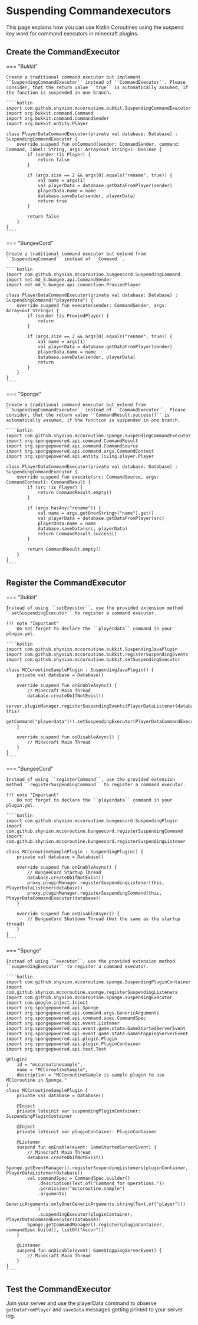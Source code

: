 # Suspending Commandexecutors

This page explains how you can use Kotlin Coroutines using the suspend key word for command executors in minecraft plugins.

## Create the CommandExecutor

=== "Bukkit"

    Create a traditional command executor but implement ``SuspendingCommandExecutor`` instead of ``CommandExecutor``. Please
    consider, that the return value ``true`` is automatically assumed, if the function is suspended in one branch.
    
    ````kotlin
    import com.github.shynixn.mccoroutine.bukkit.SuspendingCommandExecutor
    import org.bukkit.command.Command
    import org.bukkit.command.CommandSender
    import org.bukkit.entity.Player
    
    class PlayerDataCommandExecutor(private val database: Database) : SuspendingCommandExecutor {
        override suspend fun onCommand(sender: CommandSender, command: Command, label: String, args: Array<out String>): Boolean {
            if (sender !is Player) {
                return false
            }
    
            if (args.size == 2 && args[0].equals("rename", true)) {
                val name = args[1]
                val playerData = database.getDataFromPlayer(sender)
                playerData.name = name
                database.saveData(sender, playerData)
                return true
            }
    
            return false
        }
    }
    ````

=== "BungeeCord"

    Create a traditional command executor but extend from ``SuspendingCommand`` instead of ``Command``.

    ````kotlin
    import com.github.shynixn.mccoroutine.bungeecord.SuspendingCommand
    import net.md_5.bungee.api.CommandSender
    import net.md_5.bungee.api.connection.ProxiedPlayer
    
    class PlayerDataCommandExecutor(private val database: Database) : SuspendingCommand("playerdata") {
        override suspend fun execute(sender: CommandSender, args: Array<out String>) {
            if (sender !is ProxiedPlayer) {
                return
            }
    
            if (args.size == 2 && args[0].equals("rename", true)) {
                val name = args[1]
                val playerData = database.getDataFromPlayer(sender)
                playerData.name = name
                database.saveData(sender, playerData)
                return
            }
        }
    }
    ````

=== "Sponge"

    Create a traditional command executor but extend from ``SuspendingCommandExecutor`` instead of ``CommandExecutor``. Please
    consider, that the return value ``CommandResult.success()`` is automatically assumed, if the function is suspended in one branch.

    ````kotlin
    import com.github.shynixn.mccoroutine.sponge.SuspendingCommandExecutor
    import org.spongepowered.api.command.CommandResult
    import org.spongepowered.api.command.CommandSource
    import org.spongepowered.api.command.args.CommandContext
    import org.spongepowered.api.entity.living.player.Player
    
    class PlayerDataCommandExecutor(private val database: Database) : SuspendingCommandExecutor {
        override suspend fun execute(src: CommandSource, args: CommandContext): CommandResult {
            if (src !is Player) {
                return CommandResult.empty()
            }
    
            if (args.hasAny("rename")) {
                val name = args.getOne<String>("name").get()
                val playerData = database.getDataFromPlayer(src)
                playerData.name = name
                database.saveData(src, playerData)
                return CommandResult.success()
            }
    
            return CommandResult.empty()
        }
    }
    ````

## Register the CommandExecutor

=== "Bukkit"

    Instead of using ``setExecutor``, use the provided extension method ``setSuspendingExecutor`` to register a command executor.
    
    !!! note "Important"
        Do not forget to declare the ``playerdata`` command in your plugin.yml.
    
    ````kotlin
    import com.github.shynixn.mccoroutine.bukkit.SuspendingJavaPlugin
    import com.github.shynixn.mccoroutine.bukkit.registerSuspendingEvents
    import com.github.shynixn.mccoroutine.bukkit.setSuspendingExecutor
    
    class MCCoroutineSamplePlugin : SuspendingJavaPlugin() {
        private val database = Database()
    
        override suspend fun onEnableAsync() {
            // Minecraft Main Thread
            database.createDbIfNotExist()
            server.pluginManager.registerSuspendingEvents(PlayerDataListener(database), this)
            getCommand("playerdata")!!.setSuspendingExecutor(PlayerDataCommandExecutor(database))
        }
    
        override suspend fun onDisableAsync() {
            // Minecraft Main Thread
        }
    }
    ````

=== "BungeeCord"

    Instead of using ``registerCommand``, use the provided extension method ``registerSuspendingCommand`` to register a command executor.

    !!! note "Important"
        Do not forget to declare the ``playerdata`` command in your plugin.yml.

    ````kotlin
    import com.github.shynixn.mccoroutine.bungeecord.SuspendingPlugin
    import com.github.shynixn.mccoroutine.bungeecord.registerSuspendingCommand
    import com.github.shynixn.mccoroutine.bungeecord.registerSuspendingListener
    
    class MCCoroutineSamplePlugin : SuspendingPlugin() {
        private val database = Database()
    
        override suspend fun onEnableAsync() {
            // BungeeCord Startup Thread
            database.createDbIfNotExist()
            proxy.pluginManager.registerSuspendingListener(this, PlayerDataListener(database))
            proxy.pluginManager.registerSuspendingCommand(this, PlayerDataCommandExecutor(database))
        }
    
        override suspend fun onDisableAsync() {
            // BungeeCord Shutdown Thread (Not the same as the startup thread)
        }
    }
    ````

=== "Sponge"

    Instead of using ``executor``, use the provided extension method ``suspendingExecutor`` to register a command executor.

    ````kotlin
    import com.github.shynixn.mccoroutine.sponge.SuspendingPluginContainer
    import com.github.shynixn.mccoroutine.sponge.registerSuspendingListeners
    import com.github.shynixn.mccoroutine.sponge.suspendingExecutor
    import com.google.inject.Inject
    import org.spongepowered.api.Sponge
    import org.spongepowered.api.command.args.GenericArguments
    import org.spongepowered.api.command.spec.CommandSpec
    import org.spongepowered.api.event.Listener
    import org.spongepowered.api.event.game.state.GameStartedServerEvent
    import org.spongepowered.api.event.game.state.GameStoppingServerEvent
    import org.spongepowered.api.plugin.Plugin
    import org.spongepowered.api.plugin.PluginContainer
    import org.spongepowered.api.text.Text
    
    @Plugin(
        id = "mccoroutinesample",
        name = "MCCoroutineSample",
        description = "MCCoroutineSample is sample plugin to use MCCoroutine in Sponge."
    )
    class MCCoroutineSamplePlugin {
        private val database = Database()
    
        @Inject
        private lateinit var suspendingPluginContainer: SuspendingPluginContainer
    
        @Inject
        private lateinit var pluginContainer: PluginContainer
    
        @Listener
        suspend fun onEnable(event: GameStartedServerEvent) {
            // Minecraft Main Thread
            database.createDbIfNotExist()
            Sponge.getEventManager().registerSuspendingListeners(pluginContainer, PlayerDataListener(database))
            val commandSpec = CommandSpec.builder()
                .description(Text.of("Command for operations."))
                .permission("mccoroutine.sample")
                .arguments(
                    GenericArguments.onlyOne(GenericArguments.string(Text.of("player")))
                )
                .suspendingExecutor(pluginContainer, PlayerDataCommandExecutor(database))
            Sponge.getCommandManager().register(pluginContainer, commandSpec.build(), listOf("mccor"))
        }
    
        @Listener
        suspend fun onDisable(event: GameStoppingServerEvent) {
            // Minecraft Main Thread
        }
    }
    ````

## Test the CommandExecutor

Join your server and use the playerData command to observe ``getDataFromPlayer`` and ``saveData`` messages getting printed to your server log.
